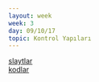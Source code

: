 ```yaml
---
layout: week
week: 3
day: 09/10/17
topic: Kontrol Yapıları
---
```

[slaytlar](../files/mtk467-oop/week3/NYP-Hafta3.pdf)  
[kodlar](../files/mtk467-oop/week3/Hafta3Kodlar.zip)